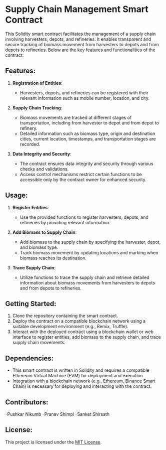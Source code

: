 # Supply Chain Management Smart Contract

This Solidity smart contract facilitates the management of a supply chain involving harvesters, depots, and refineries. It enables transparent and secure tracking of biomass movement from harvesters to depots and from depots to refineries. Below are the key features and functionalities of the contract:

## Features:

1. **Registration of Entities**:
   - Harvesters, depots, and refineries can be registered with their relevant information such as mobile number, location, and city.

2. **Supply Chain Tracking**:
   - Biomass movements are tracked at different stages of transportation, including from harvester to depot and from depot to refinery.
   - Detailed information such as biomass type, origin and destination cities, current location, timestamps, and transportation stages are recorded.

3. **Data Integrity and Security**:
   - The contract ensures data integrity and security through various checks and validations.
   - Access control mechanisms restrict certain functions to be accessible only by the contract owner for enhanced security.

## Usage:

1. **Register Entities**:
   - Use the provided functions to register harvesters, depots, and refineries by providing relevant information.

2. **Add Biomass to Supply Chain**:
   - Add biomass to the supply chain by specifying the harvester, depot, and biomass type.
   - Track biomass movement by updating locations and marking when biomass reaches its destination.

3. **Trace Supply Chain**:
   - Utilize functions to trace the supply chain and retrieve detailed information about biomass movements from harvesters to depots and from depots to refineries.

## Getting Started:

1. Clone the repository containing the smart contract.
2. Deploy the contract on a compatible blockchain network using a suitable development environment (e.g., Remix, Truffle).
3. Interact with the deployed contract using a blockchain wallet or web interface to register entities, add biomass to the supply chain, and trace supply chain movements.

## Dependencies:

- This smart contract is written in Solidity and requires a compatible Ethereum Virtual Machine (EVM) for deployment and execution.
- Integration with a blockchain network (e.g., Ethereum, Binance Smart Chain) is necessary for deploying and interacting with the contract.

## Contributors:

-Pushkar Nikumb
-Pranav Shimpi
-Sanket Shirsath

## License:

This project is licensed under the [MIT License](LICENSE).
